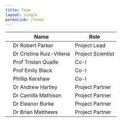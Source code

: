 ```yaml
---
title: Team
layout: single
permalink: /team/
---
```


|   | Name                     | Role              |
|---|--------------------------|-------------------|
|   | Dr Robert Parker         | Project Lead      |
|   | Dr Cristina Ruiz-Villena | Project Scientist |
|   | Prof Tristan Quaife      | Co-I              |
|   | Prof Emily Black         | Co-I              |
|   | Phillip Kershaw          | Co-I              |
|   | Dr Andrew Hartley        | Project Partner   |
|   | Dr Camilla Mathison      | Project Partner   |
|   | Dr Eleanor Burke         | Project Partner   |
|   | Dr Brian Matthews        | Project Partner   |


